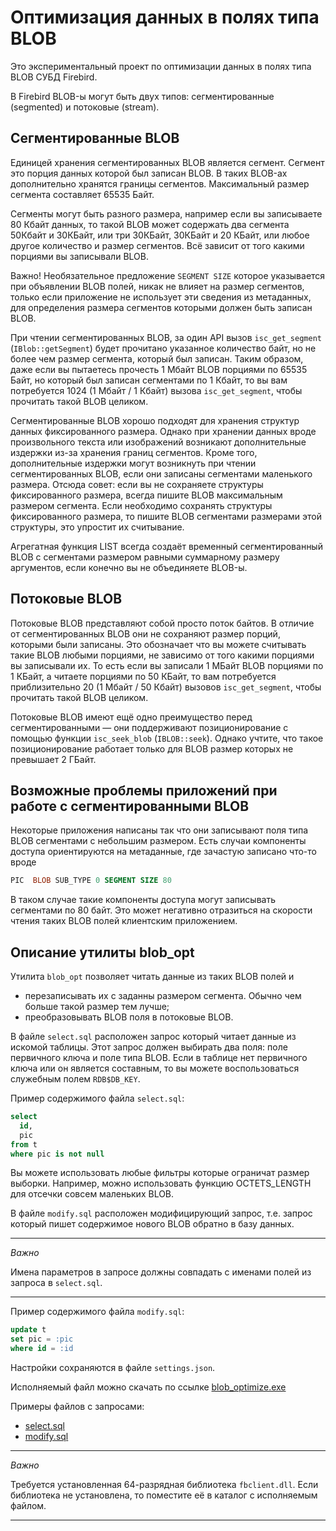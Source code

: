 Оптимизация данных в полях типа BLOB
====================================

Это экспериментальный проект по оптимизации данных в полях типа BLOB СУБД Firebird.

В Firebird BLOB-ы могут быть двух типов: сегментированные (segmented) и потоковые (stream).

## Сегментированные BLOB

Единицей хранения сегментированных BLOB является сегмент. Сегмент это порция данных которой был записан BLOB. 
В таких BLOB-ах дополнительно хранятся границы сегментов. Максимальный размер сегмента составляет 65535 Байт.

Сегменты могут быть разного размера, например если вы записываете 80 Кбайт данных, то такой BLOB может содержать два сегмента 50Кбайт и 30КБайт, или три 30КБайт, 30КБайт и 20 КБайт, или любое другое количество и размер сегментов. Всё зависит от того какими порциями вы записывали BLOB.

Важно! Необязательное предложение `SEGMENT SIZE` которое указывается при объявлении BLOB полей, никак не влияет на размер сегментов, только если приложение не использует эти сведения из метаданных, для определения размера сегментов которыми должен быть записан BLOB.

При чтении сегментированных BLOB, за один API вызов `isc_get_segment` (`IBlob::getSegment`) будет прочитано указанное количество байт, но не более чем размер сегмента, который был записан. Таким образом, даже если вы пытаетесь прочесть 1 Мбайт BLOB
порциями по 65535 Байт, но который был записан сегментами по 1 Кбайт, то вы вам потребуется 1024 (1 Мбайт / 1 Кбайт) вызова `isc_get_segment`, чтобы прочитать такой BLOB целиком. 

Сегментированные BLOB хорошо подходят для хранения структур данных фиксированного размера. Однако при хранении 
данных вроде произвольного текста или изображений возникают дополнительные издержки из-за хранения границ сегментов.
Кроме того, дополнительные издержки могут возникнуть при чтении сегментированных BLOB, если они записаны сегментами 
маленького размера. Отсюда совет: если вы не сохраняете структуры фиксированного размера, всегда пишите BLOB максимальным размером сегмента. Если необходимо сохранять структуры фиксированного размера, то пишите BLOB сегментами размерами этой структуры, это упростит их считывание.

Агрегатная функция LIST всегда создаёт временный сегментированный BLOB с сегментами размером равными суммарному размеру аргументов, если конечно вы не объединяете BLOB-ы.

## Потоковые BLOB

Потоковые BLOB представляют собой просто поток байтов. В отличие от сегментированных BLOB они не сохраняют размер порций, которыми были записаны. Это обозначает что вы можете считывать такие BLOB любыми порциями, не зависимо от того какими порциями вы записывали их. То есть если вы записали 1 МБайт BLOB порциями по 1 КБайт, а читаете порциями по 50 КБайт, то вам потребуется приблизительно 20 (1 Мбайт / 50 Кбайт) вызовов `isc_get_segment`, чтобы прочитать такой BLOB целиком.

Потоковые BLOB имеют ещё одно преимущество перед сегментированными — они поддерживают позиционирование с помощью функции
`isc_seek_blob` (`IBLOB::seek`). Однако учтите, что такое позиционирование работает только для BLOB размер которых не превышает 2 ГБайт.

## Возможные проблемы приложений при работе с сегментированными BLOB

Некоторые приложения написаны так что они записывают поля типа BLOB сегментами с небольшим размером.
Есть случаи компоненты доступа ориентируются на метаданные, где зачастую записано что-то вроде

```sql
PIC  BLOB SUB_TYPE 0 SEGMENT SIZE 80
```

В таком случае такие компоненты доступа могут записывать сегментами по 80 байт. Это может негативно отразиться на скорости чтения таких BLOB полей клиентским приложением.

## Описание утилиты blob_opt

Утилита `blob_opt` позволяет читать данные из таких BLOB полей и 

* перезаписывать их с заданны размером сегмента. Обычно чем больше такой размер тем лучше;
* преобразовывать BLOB поля в потоковые BLOB.

В файле `select.sql` расположен запрос который читает данные из искомой таблицы. Этот запрос должен выбирать два поля: поле первичного ключа и поле типа BLOB. Если в таблице нет первичного ключа или он является составным, то вы можете воспользоваться служебным полем `RDB$DB_KEY`.

Пример содержимого файла `select.sql`:

```sql
select 
  id,
  pic
from t
where pic is not null
```

Вы можете использовать любые фильтры которые ограничат размер выборки. Например, можно использовать функцию OCTETS_LENGTH для отсечки совсем маленьких BLOB.

В файле `modify.sql` расположен модифицирующий запрос, т.е. запрос который пишет содержимое нового BLOB обратно в базу данных.


***
*Важно*

Имена параметров в запросе должны совпадать с именами полей из запроса в `select.sql`.
***

Пример содержимого файла `modify.sql`:

```sql
update t
set pic = :pic
where id = :id
```

Настройки сохраняются в файле `settings.json`.

Исполняемый файл можно скачать по ссылке [blob_optimize.exe](https://github.com/sim1984/blob_opt/releases/download/1.0/blob_optimize.exe)

Примеры файлов с запросами:

* [select.sql](https://github.com/sim1984/blob_opt/releases/download/1.0/select.sql)
* [modify.sql](https://github.com/sim1984/blob_opt/releases/download/1.0/modify.sql)

***
*Важно*

Требуется установленная 64-разрядная библиотека `fbclient.dll`. 
Если библиотека не установлена, то поместите её в каталог с исполняемым файлом.
***
